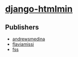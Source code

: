 # [django-htmlmin](https://pypi.org/project/django-htmlmin)



## Publishers
- [andrewsmedina](https://pypi.org/user/andrewsmedina)
- [flaviamissi](https://pypi.org/user/flaviamissi)
- [fss](https://pypi.org/user/fss)

